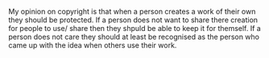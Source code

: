 <html>
<body>
<p> My opinion on copyright is that when a person creates a work of their own they should be protected.
If a person does not want to share there creation for people to use/ share then they shpuld be able to keep it for themself.
If a person does not care they should at least be recognised as the person who came up with the idea when others use their work.</p>
<body>
<html>
